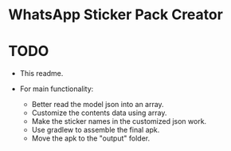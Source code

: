 # WhatsApp Sticker Pack Creator

# TODO

- This readme.

- For main functionality:
   - Better read the model json into an array.
   - Customize the contents data using array.
   - Make the sticker names in the customized json work.
   - Use gradlew to assemble the final apk.
   - Move the apk to the "output" folder.

